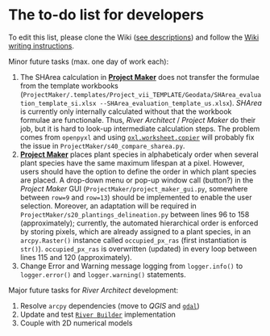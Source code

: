 The to-do list for developers
===========

To edit this list, please clone the Wiki ([see descriptions](DevGit)) and follow the [Wiki writing instructions](DevWiki).

Minor future tasks (max. one day of work each):

1. The SHArea calculation in [**Project Maker**](ProjectMaker#pmSHArea) does not transfer the formulae from the template workbooks (`ProjectMaker/.templates/Project_vii_TEMPLATE/Geodata/SHArea_evaluation_template_si.xlsx --SHArea_evaluation_template_us.xlsx`). *SHArea* is currently only internally calculated without that the workbook formulae are functionale. Thus, *River Architect* / *Project Maker* do their job, but it is hard to look-up intermediate calculation steps. The problem comes from `openpyxl` and using [`oxl.worksheet.copier`](https://openpyxl.readthedocs.io/en/stable/_modules/openpyxl/worksheet/copier.html) will probably fix the issue in `ProjectMaker/s40_compare_sharea.py`.
1. [**Project Maker**](ProjectMaker#pmplants) places plant species in alphabeticaly order when several plant species have the same maximum lifespan at a pixel. However, users should have the option to define the order in which plant species are placed. A drop-down menu or pop-up window call (button?) in the *Project Maker* GUI (`ProjectMaker/project_maker_gui.py`, somewhere between `row=9` and `row=13`) should be implemented to enable the user selection. Moreover, an adaptation will be required in `ProjectMaker/s20_plantings_delineation.py` between lines 96 to 158 (approximately); currently, the automated hierarchical order is enforced by storing pixels, which are already assigned to a plant species, in an `arcpy.Raster()` instance called `occupied_px_ras` (first instantiation is `str()`). `occupied_px_ras` is overwritten (updated) in every loop between lines 115 and 120 (approximately).
1. Change Error and Warning message logging from `logger.info()` to `logger.error()` and `logger.warning()` statements.

Major future tasks for *River Architect* development:

1. Resolve `arcpy` dependencies (move to *QGIS* and [`gdal`](https://gdal.org))
1. Update and test [`River Builder`](RiverBuilder) implementation
1. Couple with 2D numerical models












